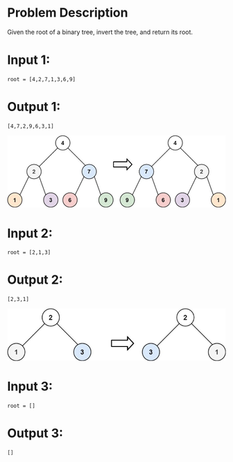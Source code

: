 # Problem Description

Given the root of a binary tree, invert the tree, and return its root.

# Input 1: 
    root = [4,2,7,1,3,6,9]
# Output 1: 
    [4,7,2,9,6,3,1]
![Image](1.jpeg)

# Input 2: 
    root = [2,1,3]
# Output 2: 
    [2,3,1]
![Image](2.jpeg)

# Input 3: 
    root = []
# Output 3: 
    []
